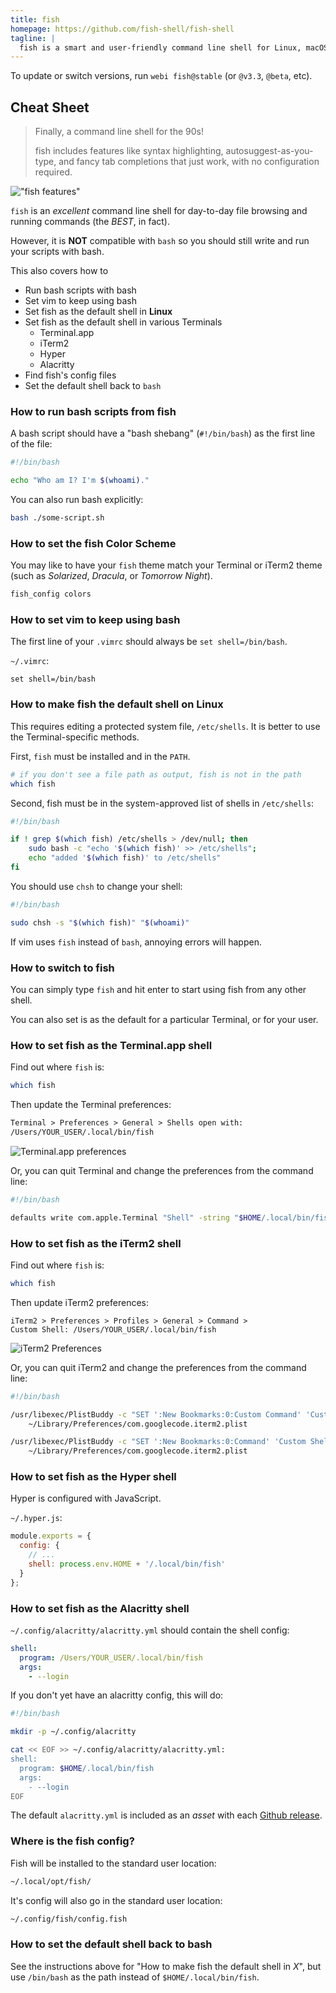 ```yaml
---
title: fish
homepage: https://github.com/fish-shell/fish-shell
tagline: |
  fish is a smart and user-friendly command line shell for Linux, macOS, and the rest of the family.
---
```


To update or switch versions, run `webi fish@stable` (or `@v3.3`, `@beta`, etc).

## Cheat Sheet

> Finally, a command line shell for the 90s!
>
> fish includes features like syntax highlighting, autosuggest-as-you-type, and
> fancy tab completions that just work, with no configuration required.

!["fish features"](https://i.imgur.com/WVCyf5N.png)

`fish` is an _excellent_ command line shell for day-to-day file browsing and
running commands (the _BEST_, in fact).

However, it is **NOT** compatible with `bash` so you should still write and run
your scripts with bash.

This also covers how to

- Run bash scripts with bash
- Set vim to keep using bash
- Set fish as the default shell in **Linux**
- Set fish as the default shell in various Terminals
  - Terminal.app
  - iTerm2
  - Hyper
  - Alacritty
- Find fish's config files
- Set the default shell back to `bash`

### How to run bash scripts from fish

A bash script should have a "bash shebang" (`#!/bin/bash`) as the first line of
the file:

```bash
#!/bin/bash

echo "Who am I? I'm $(whoami)."
```

You can also run bash explicitly:

```bash
bash ./some-script.sh
```

### How to set the fish Color Scheme

You may like to have your `fish` theme match your Terminal or iTerm2 theme (such
as _Solarized_, _Dracula_, or _Tomorrow Night_).

```bash
fish_config colors
```

### How to set vim to keep using bash

The first line of your `.vimrc` should always be `set shell=/bin/bash`.

`~/.vimrc`:

```vim
set shell=/bin/bash
```

### How to make fish the default shell on Linux

This requires editing a protected system file, `/etc/shells`. It is better to
use the Terminal-specific methods.

First, `fish` must be installed and in the `PATH`.

```bash
# if you don't see a file path as output, fish is not in the path
which fish
```

Second, fish must be in the system-approved list of shells in `/etc/shells`:

```bash
#!/bin/bash

if ! grep $(which fish) /etc/shells > /dev/null; then
    sudo bash -c "echo '$(which fish)' >> /etc/shells";
    echo "added '$(which fish)' to /etc/shells"
fi
```

You should use `chsh` to change your shell:

```bash
#!/bin/bash

sudo chsh -s "$(which fish)" "$(whoami)"
```

If vim uses `fish` instead of `bash`, annoying errors will happen.

### How to switch to fish

You can simply type `fish` and hit enter to start using fish from any other
shell.

You can also set is as the default for a particular Terminal, or for your user.

### How to set fish as the Terminal.app shell

Find out where `fish` is:

```bash
which fish
```

Then update the Terminal preferences:

```txt
Terminal > Preferences > General > Shells open with:
/Users/YOUR_USER/.local/bin/fish
```

![Terminal.app preferences](https://i.imgur.com/bulS4Vv.png)

Or, you can quit Terminal and change the preferences from the command line:

```bash
#!/bin/bash

defaults write com.apple.Terminal "Shell" -string "$HOME/.local/bin/fish"
```

### How to set fish as the iTerm2 shell

Find out where `fish` is:

```bash
which fish
```

Then update iTerm2 preferences:

```
iTerm2 > Preferences > Profiles > General > Command >
Custom Shell: /Users/YOUR_USER/.local/bin/fish
```

![iTerm2 Preferences](https://i.imgur.com/VtBUzVH.png)

Or, you can quit iTerm2 and change the preferences from the command line:

```bash
#!/bin/bash

/usr/libexec/PlistBuddy -c "SET ':New Bookmarks:0:Custom Command' 'Custom Shell'" \
    ~/Library/Preferences/com.googlecode.iterm2.plist

/usr/libexec/PlistBuddy -c "SET ':New Bookmarks:0:Command' 'Custom Shell' '$HOME/.local/bin/fish'" \
    ~/Library/Preferences/com.googlecode.iterm2.plist
```

### How to set fish as the Hyper shell

Hyper is configured with JavaScript.

`~/.hyper.js`:

```js
module.exports = {
  config: {
    // ...
    shell: process.env.HOME + '/.local/bin/fish'
  }
};
```

### How to set fish as the Alacritty shell

`~/.config/alacritty/alacritty.yml` should contain the shell config:

```yml
shell:
  program: /Users/YOUR_USER/.local/bin/fish
  args:
    - --login
```

If you don't yet have an alacritty config, this will do:

```bash
#!/bin/bash

mkdir -p ~/.config/alacritty

cat << EOF >> ~/.config/alacritty/alacritty.yml:
shell:
  program: $HOME/.local/bin/fish
  args:
    - --login
EOF
```

The default `alacritty.yml` is included as an _asset_ with each
[Github release](https://github.com/alacritty/alacritty/releases).

### Where is the fish config?

Fish will be installed to the standard user location:

```bash
~/.local/opt/fish/
```

It's config will also go in the standard user location:

```bash
~/.config/fish/config.fish
```

### How to set the default shell back to bash

See the instructions above for "How to make fish the default shell in _X_", but
use `/bin/bash` as the path instead of `$HOME/.local/bin/fish`.
